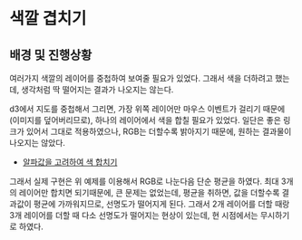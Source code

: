 # 색깔 겹치기

## 배경 및 진행상황

여러가지 색깔의 레이어를 중첩하여 보여줄 필요가 있었다. 그래서 색을 더하려고 했는데, 생각처럼 딱 떨어지는 결과가 나오지는 않는다.

d3에서 지도를 중첩해서 그리면, 가장 위쪽 레이어만 마우스 이벤트가 걸리기 때문에 (이미지를 덮어버리므로), 하나의 레이어에서 색을 합칠 필요가 있었다.
일단은 좋은 링크가 있어서 그대로 적용하였으나, RGB는 더할수록 밝아지기 때문에, 원하는 결과물이 나오지는 않았다.

* [알파값을 고려하여 색 합치기](https://stackoverflow.com/questions/8743482/calculating-opacity-value-mathematically)

그래서 실제 구현은 위 예제를 이용해서 RGB로 나눈다음 단순 평균을 하였다. 최대 3개의 레이어만 합치면 되기때문에, 큰 문제는 없었는데, 평균을 취하면, 값을 더할수록 결과값이 평균에 가까워지므로, 선명도가 떨어지게 된다. 그래서 2개 레이어를 더할 때랑 3개 레이어를 더할 때 다소 선명도가 떨어지는 현상이 있는데, 현 시점에서는 무시하기로 하였다.
